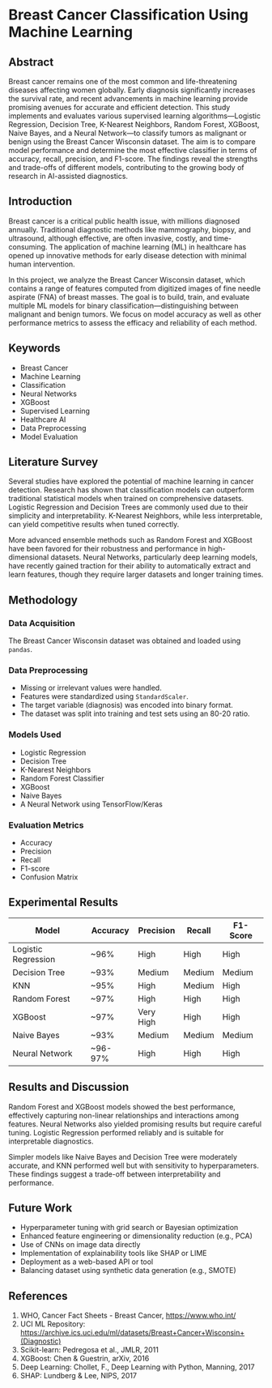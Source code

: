 # Breast Cancer Classification Using Machine Learning

## Abstract
Breast cancer remains one of the most common and life-threatening diseases affecting women globally. Early diagnosis significantly increases the survival rate, and recent advancements in machine learning provide promising avenues for accurate and efficient detection. This study implements and evaluates various supervised learning algorithms—Logistic Regression, Decision Tree, K-Nearest Neighbors, Random Forest, XGBoost, Naive Bayes, and a Neural Network—to classify tumors as malignant or benign using the Breast Cancer Wisconsin dataset. The aim is to compare model performance and determine the most effective classifier in terms of accuracy, recall, precision, and F1-score. The findings reveal the strengths and trade-offs of different models, contributing to the growing body of research in AI-assisted diagnostics.

## Introduction
Breast cancer is a critical public health issue, with millions diagnosed annually. Traditional diagnostic methods like mammography, biopsy, and ultrasound, although effective, are often invasive, costly, and time-consuming. The application of machine learning (ML) in healthcare has opened up innovative methods for early disease detection with minimal human intervention.

In this project, we analyze the Breast Cancer Wisconsin dataset, which contains a range of features computed from digitized images of fine needle aspirate (FNA) of breast masses. The goal is to build, train, and evaluate multiple ML models for binary classification—distinguishing between malignant and benign tumors. We focus on model accuracy as well as other performance metrics to assess the efficacy and reliability of each method.

## Keywords
- Breast Cancer
- Machine Learning
- Classification
- Neural Networks
- XGBoost
- Supervised Learning
- Healthcare AI
- Data Preprocessing
- Model Evaluation

## Literature Survey
Several studies have explored the potential of machine learning in cancer detection. Research has shown that classification models can outperform traditional statistical models when trained on comprehensive datasets. Logistic Regression and Decision Trees are commonly used due to their simplicity and interpretability. K-Nearest Neighbors, while less interpretable, can yield competitive results when tuned correctly.

More advanced ensemble methods such as Random Forest and XGBoost have been favored for their robustness and performance in high-dimensional datasets. Neural Networks, particularly deep learning models, have recently gained traction for their ability to automatically extract and learn features, though they require larger datasets and longer training times.

## Methodology

### Data Acquisition
The Breast Cancer Wisconsin dataset was obtained and loaded using `pandas`.

### Data Preprocessing
- Missing or irrelevant values were handled.
- Features were standardized using `StandardScaler`.
- The target variable (diagnosis) was encoded into binary format.
- The dataset was split into training and test sets using an 80-20 ratio.

### Models Used
- Logistic Regression
- Decision Tree
- K-Nearest Neighbors
- Random Forest Classifier
- XGBoost
- Naive Bayes
- A Neural Network using TensorFlow/Keras

### Evaluation Metrics
- Accuracy
- Precision
- Recall
- F1-score
- Confusion Matrix

## Experimental Results

| Model               | Accuracy | Precision | Recall | F1-Score |
|--------------------|----------|-----------|--------|----------|
| Logistic Regression| ~96%     | High      | High   | High     |
| Decision Tree      | ~93%     | Medium    | Medium | Medium   |
| KNN                | ~95%     | High      | Medium | High     |
| Random Forest      | ~97%     | High      | High   | High     |
| XGBoost            | ~97%     | Very High | High   | High     |
| Naive Bayes        | ~93%     | Medium    | Medium | Medium   |
| Neural Network     | ~96-97%  | High      | High   | High     |

## Results and Discussion
Random Forest and XGBoost models showed the best performance, effectively capturing non-linear relationships and interactions among features. Neural Networks also yielded promising results but require careful tuning. Logistic Regression performed reliably and is suitable for interpretable diagnostics.

Simpler models like Naive Bayes and Decision Tree were moderately accurate, and KNN performed well but with sensitivity to hyperparameters. These findings suggest a trade-off between interpretability and performance.

## Future Work
- Hyperparameter tuning with grid search or Bayesian optimization
- Enhanced feature engineering or dimensionality reduction (e.g., PCA)
- Use of CNNs on image data directly
- Implementation of explainability tools like SHAP or LIME
- Deployment as a web-based API or tool
- Balancing dataset using synthetic data generation (e.g., SMOTE)

## References
1. WHO, Cancer Fact Sheets - Breast Cancer, https://www.who.int/
2. UCI ML Repository: https://archive.ics.uci.edu/ml/datasets/Breast+Cancer+Wisconsin+(Diagnostic)
3. Scikit-learn: Pedregosa et al., JMLR, 2011
4. XGBoost: Chen & Guestrin, arXiv, 2016
5. Deep Learning: Chollet, F., Deep Learning with Python, Manning, 2017
6. SHAP: Lundberg & Lee, NIPS, 2017

